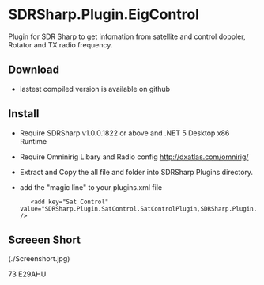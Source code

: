 # SDRSharp.Plugin.EigControl
Plugin for SDR Sharp to get infomation from satellite and control doppler, Rotator and TX radio frequency.
## Download
* lastest compiled version is available on github 
## Install
* Require SDRSharp v1.0.0.1822 or above and .NET 5 Desktop x86 Runtime
* Require Omninirig Libary and Radio config http://dxatlas.com/omnirig/
* Extract and Copy the all file and folder into SDRSharp Plugins directory.
* add the "magic line" to your plugins.xml file

         <add key="Sat Control" value="SDRSharp.Plugin.SatControl.SatControlPlugin,SDRSharp.Plugin.SatControl" />
		 
## Screeen Short

(./Screenshort.jpg)

73 E29AHU
